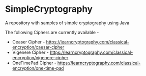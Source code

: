 # SimpleCryptography
A repository with samples of simple cryptography using Java

The following Ciphers are currently available - 

- Ceaser Cipher - https://learncryptography.com/classical-encryption/caesar-cipher
- Vigenere Cipher - https://learncryptography.com/classical-encryption/vigenere-cipher
- OneTimePad Cipher - https://learncryptography.com/classical-encryption/one-time-pad
